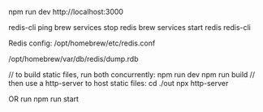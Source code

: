 npm run dev
http://localhost:3000

redis-cli ping
brew services stop redis
brew services start redis
redis-cli

Redis config:
/opt/homebrew/etc/redis.conf

/opt/homebrew/var/db/redis/dump.rdb

// to build static files, run both concurrently:
npm run dev
npm run build
// then use a http-server to host static files:
cd ./out
npx http-server

OR run
npm run start
